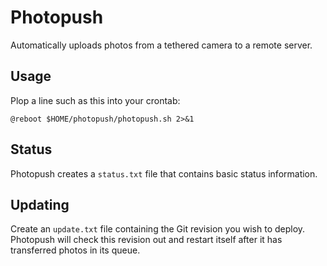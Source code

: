 # Photopush

Automatically uploads photos from a tethered camera to a remote server.

## Usage

Plop a line such as this into your crontab:

`@reboot $HOME/photopush/photopush.sh 2>&1`

## Status

Photopush creates a `status.txt` file that contains basic status information.

## Updating

Create an `update.txt` file containing the Git revision you wish to deploy. Photopush will check this revision out and restart itself after it has transferred photos in its queue.
